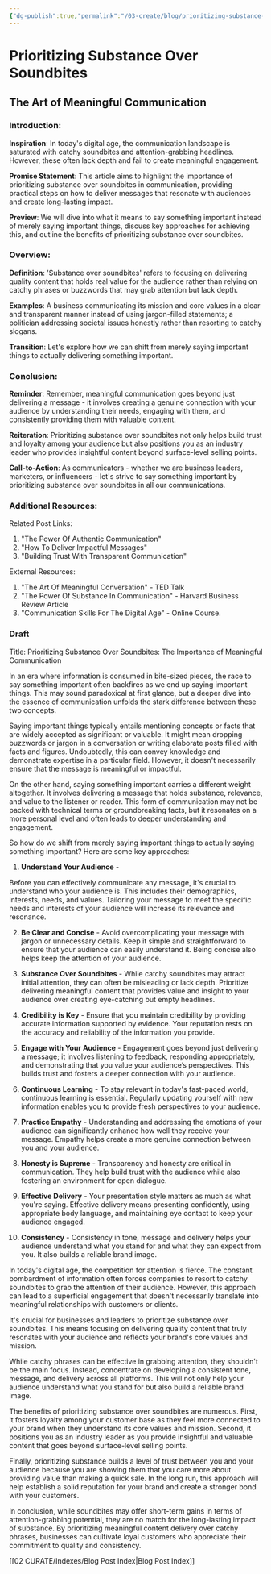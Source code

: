 ```yaml
---
{"dg-publish":true,"permalink":"/03-create/blog/prioritizing-substance-over-soundbites/","tags":["engagement","audience"]}
---
```




# Prioritizing Substance Over Soundbites
## The Art of Meaningful Communication

### Introduction:

**Inspiration**: In today's digital age, the communication landscape is saturated with catchy soundbites and attention-grabbing headlines. However, these often lack depth and fail to create meaningful engagement.

**Promise Statement**: This article aims to highlight the importance of prioritizing substance over soundbites in communication, providing practical steps on how to deliver messages that resonate with audiences and create long-lasting impact.

**Preview**: We will dive into what it means to say something important instead of merely saying important things, discuss key approaches for achieving this, and outline the benefits of prioritizing substance over soundbites.

### Overview:

**Definition**: 'Substance over soundbites' refers to focusing on delivering quality content that holds real value for the audience rather than relying on catchy phrases or buzzwords that may grab attention but lack depth.

**Examples**: A business communicating its mission and core values in a clear and transparent manner instead of using jargon-filled statements; a politician addressing societal issues honestly rather than resorting to catchy slogans.

**Transition**: Let's explore how we can shift from merely saying important things to actually delivering something important.

### Conclusion:

**Reminder**: Remember, meaningful communication goes beyond just delivering a message - it involves creating a genuine connection with your audience by understanding their needs, engaging with them, and consistently providing them with valuable content.

**Reiteration**: Prioritizing substance over soundbites not only helps build trust and loyalty among your audience but also positions you as an industry leader who provides insightful content beyond surface-level selling points. 

**Call-to-Action**: As communicators - whether we are business leaders, marketers, or influencers - let's strive to say something important by prioritizing substance over soundbites in all our communications. 

### Additional Resources:

Related Post Links:
1) "The Power Of Authentic Communication"
2) "How To Deliver Impactful Messages"
3) "Building Trust With Transparent Communication"

External Resources:
1) "The Art Of Meaningful Conversation" - TED Talk
2) "The Power Of Substance In Communication" - Harvard Business Review Article
3) "Communication Skills For The Digital Age" - Online Course.


### Draft 
Title: Prioritizing Substance Over Soundbites: The Importance of Meaningful Communication

In an era where information is consumed in bite-sized pieces, the race to say something important often backfires as we end up saying important things. This may sound paradoxical at first glance, but a deeper dive into the essence of communication unfolds the stark difference between these two concepts. 

Saying important things typically entails mentioning concepts or facts that are widely accepted as significant or valuable. It might mean dropping buzzwords or jargon in a conversation or writing elaborate posts filled with facts and figures. Undoubtedly, this can convey knowledge and demonstrate expertise in a particular field. However, it doesn't necessarily ensure that the message is meaningful or impactful. 

On the other hand, saying something important carries a different weight altogether. It involves delivering a message that holds substance, relevance, and value to the listener or reader. This form of communication may not be packed with technical terms or groundbreaking facts, but it resonates on a more personal level and often leads to deeper understanding and engagement.

So how do we shift from merely saying important things to actually saying something important? Here are some key approaches:

1) **Understand Your Audience** -

 Before you can effectively communicate any message, it's crucial to understand who your audience is. This includes their demographics, interests, needs, and values. Tailoring your message to meet the specific needs and interests of your audience will increase its relevance and resonance.

2) **Be Clear and Concise** -
Avoid overcomplicating your message with jargon or unnecessary details. Keep it simple and straightforward to ensure that your audience can easily understand it. Being concise also helps keep the attention of your audience.

3) **Substance Over Soundbites** - 
While catchy soundbites may attract initial attention, they can often be misleading or lack depth. Prioritize delivering meaningful content that provides value and insight to your audience over creating eye-catching but empty headlines.

4) **Credibility is Key** - 
Ensure that you maintain credibility by providing accurate information supported by evidence. Your reputation rests on the accuracy and reliability of the information you provide.

5) **Engage with Your Audience** -
Engagement goes beyond just delivering a message; it involves listening to feedback, responding appropriately, and demonstrating that you value your audience’s perspectives. This builds trust and fosters a deeper connection with your audience.

6) **Continuous Learning** -
To stay relevant in today's fast-paced world, continuous learning is essential. Regularly updating yourself with new information enables you to provide fresh perspectives to your audience.

7) **Practice Empathy** - 
Understanding and addressing the emotions of your audience can significantly enhance how well they receive your message. Empathy helps create a more genuine connection between you and your audience.

8) **Honesty is Supreme** - 
Transparency and honesty are critical in communication. They help build trust with the audience while also fostering an environment for open dialogue.
  
9) **Effective Delivery** -
Your presentation style matters as much as what you're saying. Effective delivery means presenting confidently, using appropriate body language, and maintaining eye contact to keep your audience engaged.

10) **Consistency** - 
Consistency in tone, message and delivery helps your audience understand what you stand for and what they can expect from you. It also builds a reliable brand image.

 In today's digital age, the competition for attention is fierce. The constant bombardment of information often forces companies to resort to catchy soundbites to grab the attention of their audience. However, this approach can lead to a superficial engagement that doesn't necessarily translate into meaningful relationships with customers or clients.

It's crucial for businesses and leaders to prioritize substance over soundbites. This means focusing on delivering quality content that truly resonates with your audience and reflects your brand's core values and mission.

While catchy phrases can be effective in grabbing attention, they shouldn't be the main focus. Instead, concentrate on developing a consistent tone, message, and delivery across all platforms. This will not only help your audience understand what you stand for but also build a reliable brand image.

The benefits of prioritizing substance over soundbites are numerous. First, it fosters loyalty among your customer base as they feel more connected to your brand when they understand its core values and mission. Second, it positions you as an industry leader as you provide insightful and valuable content that goes beyond surface-level selling points.

Finally, prioritizing substance builds a level of trust between you and your audience because you are showing them that you care more about providing value than making a quick sale. In the long run, this approach will help establish a solid reputation for your brand and create a stronger bond with your customers.

In conclusion, while soundbites may offer short-term gains in terms of attention-grabbing potential, they are no match for the long-lasting impact of substance. By prioritizing meaningful content delivery over catchy phrases, businesses can cultivate loyal customers who appreciate their commitment to quality and consistency.




[[02 CURATE/Indexes/Blog Post Index\|Blog Post Index]]